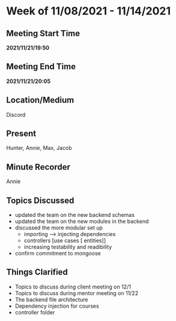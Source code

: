 # Week of 11/08/2021 - 11/14/2021

## Meeting Start Time

**2021/11/21/19:50**

## Meeting End Time

**2021/11/21/20:05**

## Location/Medium

Discord

## Present

Hunter, Annie, Max, Jacob

## Minute Recorder

Annie

## Topics Discussed

- updated the team on the new backend schemas
- updated the team on the new modules in the backend
- discussed the more modular set up
  - importing --> injecting dependencies
  - controllers [use cases [ entities]]
  - increasing testability and readibility
- confirm commitment to mongoose

## Things Clarified

- Topics to discuss during client meeting on 12/1
- Topics to discuss during mentor meeting on 11/22
- The backend file architecture
- Dependency injection for courses 
- controller folder

